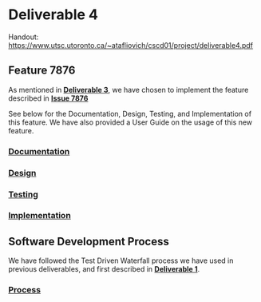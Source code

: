 # Deliverable 4

Handout: https://www.utsc.utoronto.ca/~atafliovich/cscd01/project/deliverable4.pdf

## Feature 7876

As mentioned in [**Deliverable 3**](../3/deliverable_3.md), we have chosen to implement the feature described in [**Issue 7876**](https://github.com/matplotlib/matplotlib/issues/7876)

See below for the Documentation, Design, Testing, and Implementation of this feature. We have also provided a User Guide on the usage of this new feature.

### [Documentation](./documentation.md) ###

### [Design](./design.md) ###

### [Testing](./testing.md) ###

### [Implementation](./implementation.md) ###

## Software Development Process

We have followed the Test Driven Waterfall process we have used in previous deliverables, and first described in [**Deliverable 1**](../1/process.md).

### [Process](./process.md) ###







